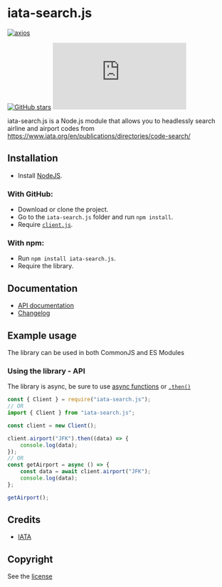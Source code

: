 # iata-search.js

[![axios](https://img.shields.io/github/package-json/dependency-version/LockBlock-dev/iata-search.js/axios)](https://www.npmjs.com/package/axios)

[![GitHub stars](https://img.shields.io/github/stars/LockBlock-dev/iata-search.js.svg)](https://github.com/LockBlock-dev/iata-search.js/stargazers) ![npm](https://img.shields.io/npm/dm/iata-search.js)

iata-search.js is a Node.js module that allows you to headlessly search airline and airport codes from https://www.iata.org/en/publications/directories/code-search/

## Installation

-   Install [NodeJS](https://nodejs.org).

### With GitHub:

-   Download or clone the project.
-   Go to the `iata-search.js` folder and run `npm install`.
-   Require [`client.js`](/src/client.js).

### With npm:

-   Run `npm install iata-search.js`.
-   Require the library.

## Documentation

-   [API documentation](/API.md)
-   [Changelog](/CHANGELOG.md)

## Example usage

The library can be used in both CommonJS and ES Modules

### Using the library - API

The library is async, be sure to use [async functions](https://developer.mozilla.org/en-US/docs/Web/JavaScript/Reference/Statements/async_function#syntax) or [`.then()`](https://developer.mozilla.org/en-US/docs/Web/JavaScript/Reference/Global_Objects/Promise/then#syntax)

```js
const { Client } = require("iata-search.js");
// OR
import { Client } from "iata-search.js";

const client = new Client();

client.airport("JFK").then((data) => {
    console.log(data);
});
// OR
const getAirport = async () => {
    const data = await client.airport("JFK");
    console.log(data);
};

getAirport();
```

## Credits

-   [IATA](https://www.iata.org)

## Copyright

See the [license](/LICENSE)
